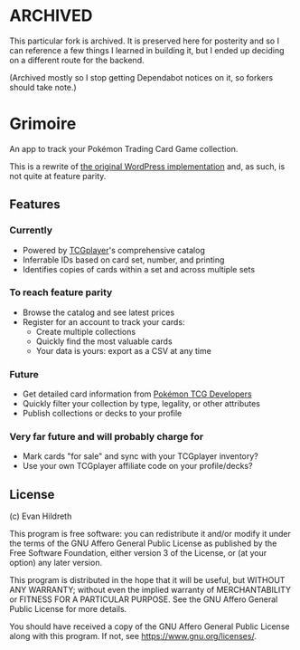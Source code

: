 # ARCHIVED #

This particular fork is archived. It is preserved here for posterity and so I can reference a few things I learned in building it, but I ended up deciding on a different route for the backend.

(Archived mostly so I stop getting Dependabot notices on it, so forkers should take note.)

# Grimoire

An app to track your Pokémon Trading Card Game collection.

This is a rewrite of [the original WordPress implementation][wp] and, as such, is not quite at feature parity.

[wp]: https://github.com/oddevan/grimoire-backend

## Features

### Currently

- Powered by [TCGplayer]'s comprehensive catalog
- Inferrable IDs based on card set, number, and printing
- Identifies copies of cards within a set and across multiple sets

[TCGplayer]: https://tcgplayer.com/?utm_campaign=affiliate&utm_medium=oddEvan&utm_source=oddEvan

### To reach feature parity

- Browse the catalog and see latest prices
- Register for an account to track your cards:
  - Create multiple collections
  - Quickly find the most valuable cards
  - Your data is yours: export as a CSV at any time

### Future

- Get detailed card information from [Pokémon TCG Developers](https://pokemontcg.io)
- Quickly filter your collection by type, legality, or other attributes
- Publish collections or decks to your profile

### Very far future and will probably charge for

- Mark cards "for sale" and sync with your TCGplayer inventory?
- Use your own TCGplayer affiliate code on your profile/decks?

## License

(c) Evan Hildreth

This program is free software: you can redistribute it and/or modify
it under the terms of the GNU Affero General Public License as published
by the Free Software Foundation, either version 3 of the License, or
(at your option) any later version.

This program is distributed in the hope that it will be useful,
but WITHOUT ANY WARRANTY; without even the implied warranty of
MERCHANTABILITY or FITNESS FOR A PARTICULAR PURPOSE.  See the
GNU Affero General Public License for more details.

You should have received a copy of the GNU Affero General Public License
along with this program.  If not, see <https://www.gnu.org/licenses/>.
